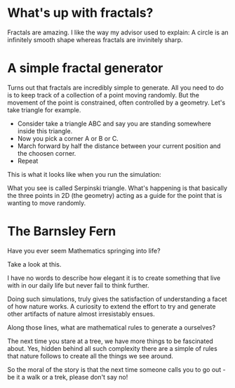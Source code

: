 # What's up with fractals?
Fractals are amazing. I like the way my advisor used to explain: A circle is an infinitely smooth shape whereas fractals are invinitely sharp.

# A simple fractal generator
Turns out that fractals are incredibly simple to generate. All you need to do is to keep track of a collection of a point moving randomly. But the movement of the point is constrained, often controlled by a geometry. Let's take triangle for example.

- Consider take a triangle ABC and say you are standing somewhere inside this triangle. 
- Now you pick a corner A or B or C.
- March forward by half the distance between your current position and the choosen corner.
- Repeat  

This is what it looks like when you run the simulation:

What you see is called Serpinski triangle. What's happening is that basically the three points in 2D (the geometry) acting as a guide for the point that is wanting to move randomly.

# The Barnsley Fern

Have you ever seem Mathematics springing into life? 

Take a look at this. 

I have no words to describe how elegant it is to create something that live with in our daily life but never fail to think further. 

Doing such simulations, truly gives the satisfaction of understanding a facet of how nature works. A curiosity to extend the effort to try and generate other artifacts of nature almost irresistably ensues. 

Along those lines, what are mathematical rules to generate a ourselves?

The next time you stare at a tree, we have more things to be fascinated about. Yes, hidden behind all such complexity there are a simple of rules that nature follows to create all the things we see around.

So the moral of the story is that the next time someone calls you to go out - be it a walk or a trek, please don't say no! 